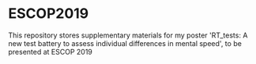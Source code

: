 # ESCOP2019
This repository stores supplementary materials for my poster 'RT_tests: A new test battery to assess individual differences in mental speed', to be presented at ESCOP 2019
